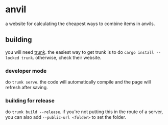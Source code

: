 # anvil

a website for calculating the cheapest ways to combine items in anvils.

## building

you will need [trunk](https://trunkrs.dev/). the easiest way to get trunk is to do `cargo install --locked trunk`. otherwise, check their website.

### developer mode

do `trunk serve`. the code will automatically compile and the page will refresh after saving.

### building for release

do `trunk build --release`. if you're not putting this in the route of a server, you can also add `--public-url <folder>` to set the folder.
